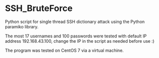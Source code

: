 # SSH_BruteForce
Python script for single thread SSH dictionary attack using the Python paramiko library.

The most 17 usernames and 100 passwords were tested with default IP address 192.168.43.100, change the IP in the script as needed before use :)

The program was tested on CentOS 7 via a virtual machine.
